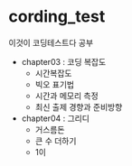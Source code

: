 # cording_test
이것이 코딩테스트다 공부

- chapter03 : 코딩 복잡도
  - 시간복잡도
  - 빅오 표기법
  - 시간과 메모리 측정
  - 최신 출제 경향과 준비방향
- chapter04 : 그리디
  - 거스름돈
  - 큰 수 더하기
  - 1이 
